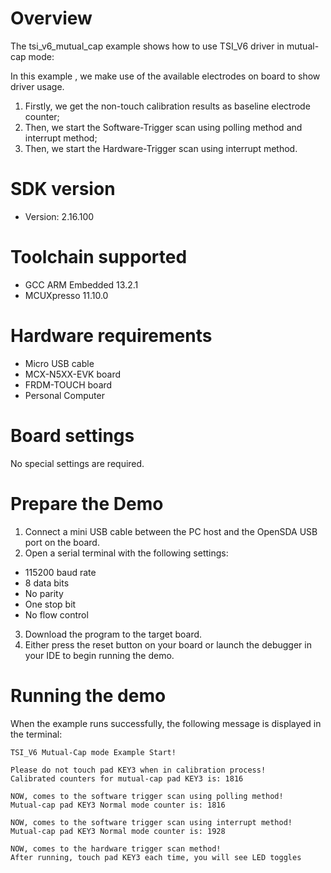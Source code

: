 Overview
========
The tsi_v6_mutual_cap example shows how to use TSI_V6 driver in mutual-cap mode:

In this example , we make use of the available electrodes on board to show driver usage.
1. Firstly, we get the non-touch calibration results as baseline electrode counter;
2. Then, we start the Software-Trigger scan using polling method and interrupt method;
3. Then, we start the Hardware-Trigger scan using interrupt method.


SDK version
===========
- Version: 2.16.100

Toolchain supported
===================
- GCC ARM Embedded  13.2.1
- MCUXpresso  11.10.0

Hardware requirements
=====================
- Micro USB cable
- MCX-N5XX-EVK board
- FRDM-TOUCH board
- Personal Computer

Board settings
==============
No special settings are required.

Prepare the Demo
================
1. Connect a mini USB cable between the PC host and the OpenSDA USB port on the board.
2.  Open a serial terminal with the following settings:
   - 115200 baud rate
   - 8 data bits
   - No parity
   - One stop bit
   - No flow control
3. Download the program to the target board.
4. Either press the reset button on your board or launch the debugger in your IDE to begin running the demo.

Running the demo
================
When the example runs successfully, the following message is displayed in the terminal:

~~~~~~~~~~~~~~~~~~~~~
TSI_V6 Mutual-Cap mode Example Start!

Please do not touch pad KEY3 when in calibration process!
Calibrated counters for mutual-cap pad KEY3 is: 1816 

NOW, comes to the software trigger scan using polling method!
Mutual-cap pad KEY3 Normal mode counter is: 1816 

NOW, comes to the software trigger scan using interrupt method!
Mutual-cap pad KEY3 Normal mode counter is: 1928 

NOW, comes to the hardware trigger scan method!
After running, touch pad KEY3 each time, you will see LED toggles
~~~~~~~~~~~~~~~~~~~~~
